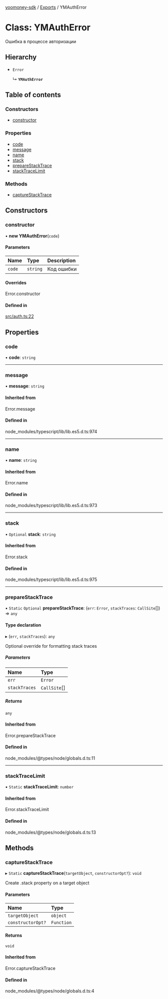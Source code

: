 [yoomoney-sdk](../README.md) / [Exports](../modules.md) / YMAuthError

# Class: YMAuthError

Ошибка в процессе авторизации

## Hierarchy

- `Error`

  ↳ **`YMAuthError`**

## Table of contents

### Constructors

- [constructor](YMAuthError.md#constructor)

### Properties

- [code](YMAuthError.md#code)
- [message](YMAuthError.md#message)
- [name](YMAuthError.md#name)
- [stack](YMAuthError.md#stack)
- [prepareStackTrace](YMAuthError.md#preparestacktrace)
- [stackTraceLimit](YMAuthError.md#stacktracelimit)

### Methods

- [captureStackTrace](YMAuthError.md#capturestacktrace)

## Constructors

### constructor

• **new YMAuthError**(`code`)

#### Parameters

| Name | Type | Description |
| :------ | :------ | :------ |
| `code` | `string` | Код ошибки |

#### Overrides

Error.constructor

#### Defined in

[src/auth.ts:22](https://github.com/AlexXanderGrib/yoomoney-sdk/blob/ca8499d/src/auth.ts#L22)

## Properties

### code

• **code**: `string`

___

### message

• **message**: `string`

#### Inherited from

Error.message

#### Defined in

node_modules/typescript/lib/lib.es5.d.ts:974

___

### name

• **name**: `string`

#### Inherited from

Error.name

#### Defined in

node_modules/typescript/lib/lib.es5.d.ts:973

___

### stack

• `Optional` **stack**: `string`

#### Inherited from

Error.stack

#### Defined in

node_modules/typescript/lib/lib.es5.d.ts:975

___

### prepareStackTrace

▪ `Static` `Optional` **prepareStackTrace**: (`err`: `Error`, `stackTraces`: `CallSite`[]) => `any`

#### Type declaration

▸ (`err`, `stackTraces`): `any`

Optional override for formatting stack traces

##### Parameters

| Name | Type |
| :------ | :------ |
| `err` | `Error` |
| `stackTraces` | `CallSite`[] |

##### Returns

`any`

#### Inherited from

Error.prepareStackTrace

#### Defined in

node_modules/@types/node/globals.d.ts:11

___

### stackTraceLimit

▪ `Static` **stackTraceLimit**: `number`

#### Inherited from

Error.stackTraceLimit

#### Defined in

node_modules/@types/node/globals.d.ts:13

## Methods

### captureStackTrace

▸ `Static` **captureStackTrace**(`targetObject`, `constructorOpt?`): `void`

Create .stack property on a target object

#### Parameters

| Name | Type |
| :------ | :------ |
| `targetObject` | `object` |
| `constructorOpt?` | `Function` |

#### Returns

`void`

#### Inherited from

Error.captureStackTrace

#### Defined in

node_modules/@types/node/globals.d.ts:4
